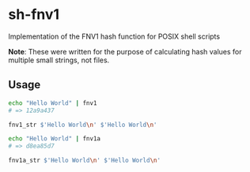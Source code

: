 # sh-fnv1

Implementation of the FNV1 hash function for POSIX shell scripts

**Note**: These were written for the purpose of calculating hash values for multiple small strings, not files.

## Usage

```sh
echo "Hello World" | fnv1
# => 12a9a437

fnv1_str $'Hello World\n' $'Hello World\n'

echo "Hello World" | fnv1a
# => d8ea85d7

fnv1a_str $'Hello World\n' $'Hello World\n'
```
